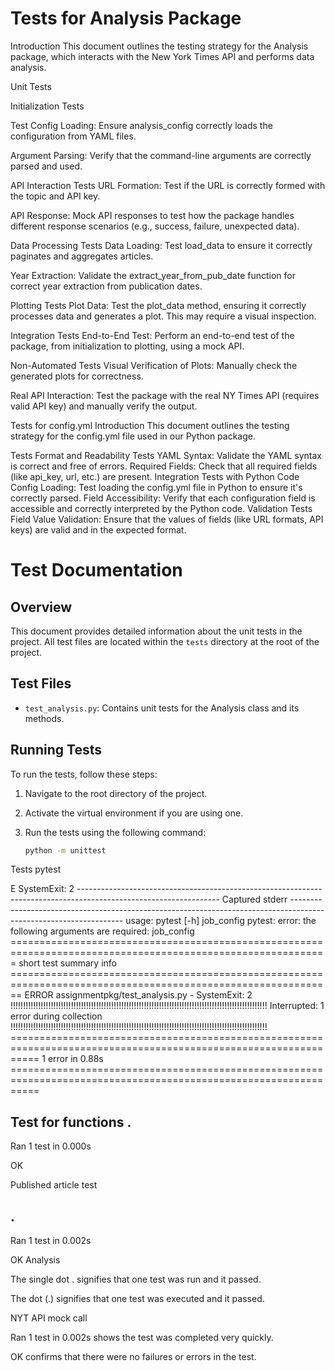 # Tests for Analysis Package

Introduction
This document outlines the testing strategy for the Analysis package, which interacts with the New York Times API and performs data analysis.

Unit Tests

Initialization Tests

Test Config Loading: Ensure analysis_config correctly loads the configuration from YAML files.

Argument Parsing: Verify that the command-line arguments are correctly parsed and used.

API Interaction Tests
URL Formation: Test if the URL is correctly formed with the topic and API key.

API Response: Mock API responses to test how the package handles different response scenarios (e.g., success, failure, unexpected data).

Data Processing Tests
Data Loading: Test load_data to ensure it correctly paginates and aggregates articles.

Year Extraction: Validate the extract_year_from_pub_date function for correct year extraction from publication dates.

Plotting Tests
Plot Data: Test the plot_data method, ensuring it correctly processes data and generates a plot. This may require a visual inspection.

Integration Tests
End-to-End Test: Perform an end-to-end test of the package, from initialization to plotting, using a mock API.

Non-Automated Tests
Visual Verification of Plots: Manually check the generated plots for correctness.

Real API Interaction: Test the package with the real NY Times API (requires valid API key) and manually verify the output.

Tests for config.yml
Introduction
This document outlines the testing strategy for the config.yml file used in our Python package.

Tests
Format and Readability Tests
YAML Syntax: Validate the YAML syntax is correct and free of errors.
Required Fields: Check that all required fields (like api_key, url, etc.) are present.
Integration Tests with Python Code
Config Loading: Test loading the config.yml file in Python to ensure it's correctly parsed.
Field Accessibility: Verify that each configuration field is accessible and correctly interpreted by the Python code.
Validation Tests
Field Value Validation: Ensure that the values of fields (like URL formats, API keys) are valid and in the expected format.

# Test Documentation

## Overview
This document provides detailed information about the unit tests in the project. 
All test files are located within the `tests` directory at the root of the project.

## Test Files

- `test_analysis.py`: Contains unit tests for the Analysis class and its methods. 

## Running Tests

To run the tests, follow these steps:

1. Navigate to the root directory of the project.
2. Activate the virtual environment if you are using one.
3. Run the tests using the following command:

   ```bash
   python -m unittest


Tests
pytest

E   SystemExit: 2
----------------------------------------------------------------------------------------------------------------- Captured stderr ------------------------------------------------------------------------------------------------------------------ 
usage: pytest [-h] job_config
pytest: error: the following arguments are required: job_config
============================================================================================================= short test summary info ============================================================================================================== 
ERROR assignmentpkg/test_analysis.py - SystemExit: 2
!!!!!!!!!!!!!!!!!!!!!!!!!!!!!!!!!!!!!!!!!!!!!!!!!!!!!!!!!!!!!!!!!!!!!!!!!!!!!!!!!!!!!!!!!!!!!!!!!!!!!! Interrupted: 1 error during collection !!!!!!!!!!!!!!!!!!!!!!!!!!!!!!!!!!!!!!!!!!!!!!!!!!!!!!!!!!!!!!!!!!!!!!!!!!!!!!!!!!!!!!!!!!!!!!!!!!!!!! 
================================================================================================================= 1 error in 0.88s ================================================================================================================= 

Test for functions
.
----------------------------------------------------------------------
Ran 1 test in 0.000s

OK

Published article test

.
----------------------------------------------------------------------
Ran 1 test in 0.002s

OK
Analysis

The single dot . signifies that one test was run and it passed.

The dot (.) signifies that one test was executed and it passed.

NYT API mock call

Ran 1 test in 0.002s shows the test was completed very quickly.

OK confirms that there were no failures or errors in the test.

